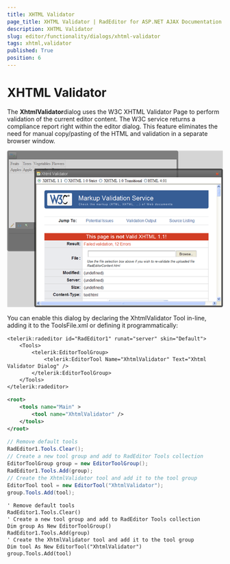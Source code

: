 ```yaml
---
title: XHTML Validator
page_title: XHTML Validator | RadEditor for ASP.NET AJAX Documentation
description: XHTML Validator
slug: editor/functionality/dialogs/xhtml-validator
tags: xhtml,validator
published: True
position: 6
---
```


# XHTML Validator

The **XhtmlValidator**dialog uses the W3C XHTML Validator Page to perform validation of the current editor content. The W3C service returns a compliance report right within the editor dialog. This feature eliminates the need for manual copy/pasting of the HTML and validation in a separate browser window.

![](images/editor-dialogs004.png)

You can enable this dialog by declaring the XhtmlValidator Tool in-line, adding it to the ToolsFile.xml or defining it programmatically:

````ASP.NET
<telerik:radeditor id="RadEditor1" runat="server" skin="Default">    
	<Tools>        
		<telerik:EditorToolGroup>            
			<telerik:EditorTool Name="XhtmlValidator" Text="Xhtml Validator Dialog" />        
		</telerik:EditorToolGroup>    
	</Tools>
</telerik:radeditor>
````

````XML
<root>  
	<tools name="Main" >    
		<tool name="XhtmlValidator" />  
	</tools>
</root>
````


````C#
// Remove default tools
RadEditor1.Tools.Clear();
// Create a new tool group and add to RadEditor Tools collection
EditorToolGroup group = new EditorToolGroup();
RadEditor1.Tools.Add(group);
// Create the XhtmlValidator tool and add it to the tool group
EditorTool tool = new EditorTool("XhtmlValidator");
group.Tools.Add(tool);   
````
````VB
' Remove default tools
RadEditor1.Tools.Clear()
' Create a new tool group and add to RadEditor Tools collection
Dim group As New EditorToolGroup()
RadEditor1.Tools.Add(group)
' Create the XhtmlValidator tool and add it to the tool group
Dim tool As New EditorTool("XhtmlValidator")
group.Tools.Add(tool) 			
````


